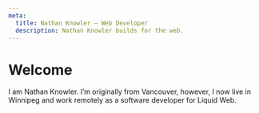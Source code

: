 ```yaml
---
meta:
  title: Nathan Knowler – Web Developer
  description: Nathan Knowler builds for the web.
---
```


# Welcome

I am Nathan Knowler. I’m originally from Vancouver, however, I now live
in Winnipeg and work remotely as a software developer for Liquid Web.
